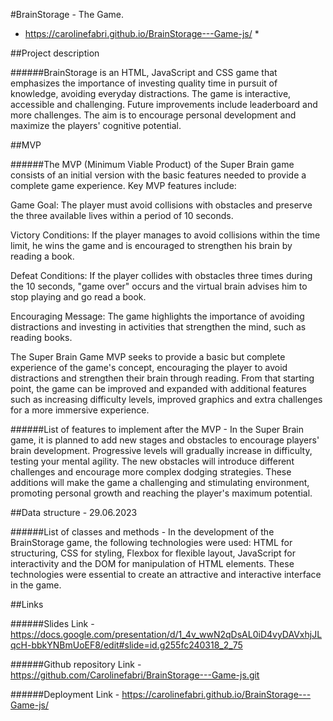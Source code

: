 #BrainStorage - The Game.

* https://carolinefabri.github.io/BrainStorage---Game-js/ *

##Project description

######BrainStorage is an HTML, JavaScript and CSS game that emphasizes the importance of investing quality time in pursuit of knowledge, avoiding everyday distractions. The game is interactive, accessible and challenging. Future improvements include leaderboard and more challenges. The aim is to encourage personal development and maximize the players' cognitive potential.

##MVP 

######The MVP (Minimum Viable Product) of the Super Brain game consists of an initial version with the basic features needed to provide a complete game experience. Key MVP features include:

Game Goal: The player must avoid collisions with obstacles and preserve the three available lives within a period of 10 seconds.

Victory Conditions: If the player manages to avoid collisions within the time limit, he wins the game and is encouraged to strengthen his brain by reading a book.

Defeat Conditions: If the player collides with obstacles three times during the 10 seconds, "game over" occurs and the virtual brain advises him to stop playing and go read a book.

Encouraging Message: The game highlights the importance of avoiding distractions and investing in activities that strengthen the mind, such as reading books.

The Super Brain Game MVP seeks to provide a basic but complete experience of the game's concept, encouraging the player to avoid distractions and strengthen their brain through reading. From that starting point, the game can be improved and expanded with additional features such as increasing difficulty levels, improved graphics and extra challenges for a more immersive experience.


######List of features to  implement after the MVP - In the Super Brain game, it is planned to add new stages and obstacles to encourage players' brain development. Progressive levels will gradually increase in difficulty, testing your mental agility. The new obstacles will introduce different challenges and encourage more complex dodging strategies. These additions will make the game a challenging and stimulating environment, promoting personal growth and reaching the player's maximum potential.

##Data structure - 29.06.2023

######List of classes and methods - In the development of the BrainStorage game, the following technologies were used: HTML for structuring, CSS for styling, Flexbox for flexible layout, JavaScript for interactivity and the DOM for manipulation of HTML elements. These technologies were essential to create an attractive and interactive interface in the game.


##Links

######Slides Link - https://docs.google.com/presentation/d/1_4v_wwN2qDsAL0iD4vyDAVxhjJLqcH-bbkYNBmUoEF8/edit#slide=id.g255fc240318_2_75

######Github repository Link - https://github.com/Carolinefabri/BrainStorage---Game-js.git

######Deployment Link - https://carolinefabri.github.io/BrainStorage---Game-js/ 